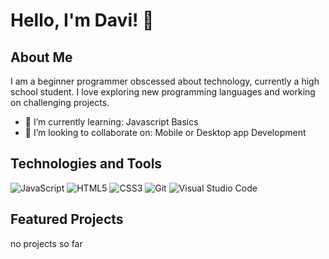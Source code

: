 # Hello, I'm Davi! 👋

## About Me

I am a beginner programmer obscessed about technology, currently a high school student. I love exploring new programming languages and working on challenging projects.

- 🌱 I’m currently learning: Javascript Basics
- 👯 I’m looking to collaborate on: Mobile or Desktop app Development


## Technologies and Tools

![JavaScript](https://img.shields.io/badge/-JavaScript-333333?style=flat&logo=javascript)
![HTML5](https://img.shields.io/badge/-HTML5-333333?style=flat&logo=html5)
![CSS3](https://img.shields.io/badge/-CSS3-333333?style=flat&logo=css3)
![Git](https://img.shields.io/badge/-Git-333333?style=flat&logo=git)
![Visual Studio Code](https://img.shields.io/badge/-VS%20Code-333333?style=flat&logo=visual-studio-code)

## Featured Projects
  no projects so far
